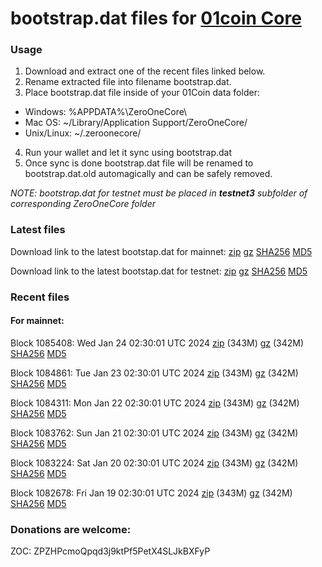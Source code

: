 # bootstrap.dat files for [01coin Core](https://01coin.io)

### Usage

1. Download and extract one of the recent files linked below.
2. Rename extracted file into filename bootstrap.dat.
3. Place bootstrap.dat file inside of your 01Coin data folder:
 - Windows: %APPDATA%\ZeroOneCore\
 - Mac OS: ~/Library/Application Support/ZeroOneCore/
 - Unix/Linux: ~/.zeroonecore/
4. Run your wallet and let it sync using bootstrap.dat
5. Once sync is done bootstrap.dat file will be renamed to bootstrap.dat.old automagically and can be safely removed.

_NOTE: bootstrap.dat for testnet must be placed in **testnet3** subfolder of corresponding ZeroOneCore folder_

### Latest files
Download link to the latest bootstap.dat for mainnet: [zip](https://files.01coin.io/mainnet/bootstrap.dat.zip) [gz](https://files.01coin.io/mainnet/bootstrap.dat.tar.gz) [SHA256](https://files.01coin.io/mainnet/sha256.txt) [MD5](https://files.01coin.io/mainnet/md5.txt)

Download link to the latest bootstap.dat for testnet: [zip](https://files.01coin.io/testnet/bootstrap.dat.zip) [gz](https://files.01coin.io/testnet/bootstrap.dat.tar.gz) [SHA256](https://files.01coin.io/testnet/sha256.txt) [MD5](https://files.01coin.io/testnet/md5.txt)

### Recent files

#### For mainnet:

Block 1085408: Wed Jan 24 02:30:01 UTC 2024 [zip](https://files.01coin.io/mainnet/2024-01-24/bootstrap.dat.zip) (343M) [gz](https://files.01coin.io/mainnet/2024-01-24/bootstrap.dat.tar.gz) (342M) [SHA256](https://files.01coin.io/mainnet/2024-01-24/sha256.txt) [MD5](https://files.01coin.io/mainnet/2024-01-24/md5.txt)

Block 1084861: Tue Jan 23 02:30:01 UTC 2024 [zip](https://files.01coin.io/mainnet/2024-01-23/bootstrap.dat.zip) (343M) [gz](https://files.01coin.io/mainnet/2024-01-23/bootstrap.dat.tar.gz) (342M) [SHA256](https://files.01coin.io/mainnet/2024-01-23/sha256.txt) [MD5](https://files.01coin.io/mainnet/2024-01-23/md5.txt)

Block 1084311: Mon Jan 22 02:30:01 UTC 2024 [zip](https://files.01coin.io/mainnet/2024-01-22/bootstrap.dat.zip) (343M) [gz](https://files.01coin.io/mainnet/2024-01-22/bootstrap.dat.tar.gz) (342M) [SHA256](https://files.01coin.io/mainnet/2024-01-22/sha256.txt) [MD5](https://files.01coin.io/mainnet/2024-01-22/md5.txt)

Block 1083762: Sun Jan 21 02:30:01 UTC 2024 [zip](https://files.01coin.io/mainnet/2024-01-21/bootstrap.dat.zip) (343M) [gz](https://files.01coin.io/mainnet/2024-01-21/bootstrap.dat.tar.gz) (342M) [SHA256](https://files.01coin.io/mainnet/2024-01-21/sha256.txt) [MD5](https://files.01coin.io/mainnet/2024-01-21/md5.txt)

Block 1083224: Sat Jan 20 02:30:01 UTC 2024 [zip](https://files.01coin.io/mainnet/2024-01-20/bootstrap.dat.zip) (343M) [gz](https://files.01coin.io/mainnet/2024-01-20/bootstrap.dat.tar.gz) (342M) [SHA256](https://files.01coin.io/mainnet/2024-01-20/sha256.txt) [MD5](https://files.01coin.io/mainnet/2024-01-20/md5.txt)

Block 1082678: Fri Jan 19 02:30:01 UTC 2024 [zip](https://files.01coin.io/mainnet/2024-01-19/bootstrap.dat.zip) (343M) [gz](https://files.01coin.io/mainnet/2024-01-19/bootstrap.dat.tar.gz) (342M) [SHA256](https://files.01coin.io/mainnet/2024-01-19/sha256.txt) [MD5](https://files.01coin.io/mainnet/2024-01-19/md5.txt)


### Donations are welcome:

ZOC: ZPZHPcmoQpqd3j9ktPf5PetX4SLJkBXFyP
